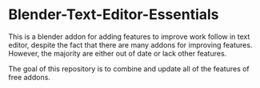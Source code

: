 # Blender-Text-Editor-Essentials
This is a blender addon for adding features to improve work follow in text editor, despite the fact that there are many addons for improving features. However, the majority are either out of date or lack other features.

The goal of this repository is to combine and update all of the features of free addons.

